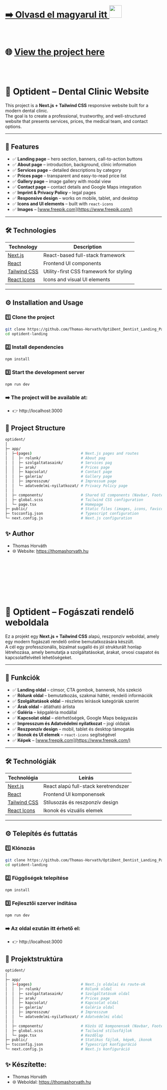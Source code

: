# <a href="#readme.hu"> ➡️ Olvasd el magyarul itt <img src="https://flagcdn.com/w20/hu.png" width="40"/></a>
<br>

# 🌐 [View the project here](opti-dent.vercel.app) 
<br>
<br>


# 🦷 Optident – Dental Clinic Website

This project is a **Next.js + Tailwind CSS** responsive website built for a modern dental clinic.  
The goal is to create a professional, trustworthy, and well-structured website that presents services, prices, the medical team, and contact options.

---

## 📸 Features

- ✅ **Landing page** – hero section, banners, call-to-action buttons  
- ✅ **About page** – introduction, background, clinic information  
- ✅ **Services page** – detailed descriptions by category  
- ✅ **Prices page** – transparent and easy-to-read price list  
- ✅ **Gallery page** – image gallery with modal view  
- ✅ **Contact page** – contact details and Google Maps integration  
- ✅ **Imprint & Privacy Policy** – legal pages  
- ✅ **Responsive design** – works on mobile, tablet, and desktop  
- ✅ **Icons and UI elements** – built with `react-icons`
- ✅ **Images** – [www.freepik.com](https://www.freepik.com/) 

---

## 🛠️ Technologies

| Technology | Description |
|------------|-------------|
| [Next.js](https://nextjs.org/) | React-based full-stack framework |
| [React](https://react.dev/) | Frontend UI components |
| [Tailwind CSS](https://tailwindcss.com/) | Utility-first CSS framework for styling |
| [React Icons](https://react-icons.github.io/react-icons/) | Icons and visual UI elements |

---

## ⚙️ Installation and Usage

### 1️⃣ Clone the project

```bash
git clone https://github.com/Thomas-Horvath/OptiDent_Dentist_Landing_Page.git
cd optident-landing
```

### 2️⃣ Install dependencies

```bash
npm install
```

### 3️⃣ Start the development server

```bash
npm run dev
```

### ➡️ The project will be available at:
- 👉 http://localhost:3000


## 📁 Project Structure

``` bash
optident/ 
│   
├─ app/                           
│  ├─(pages)                      # Next.js pages and routes             
│  │  ├─ rolunk/                  # About pag                   
│  │  ├─ szolgaltatasaink/        # Services pag
│  │  ├─ arak/                    # Prices page
│  │  ├─ kapcsolat/               # Contact page
│  │  ├─ galeria/                 # Gallery page
│  │  ├─ impresszum/              # Impressum page
│  │  └─ adatvedelmi-nyilatkozat/ # Privacy Policy page
│  │               
│  ├─ components/                 # Shared UI components (Navbar, Footer etc.)      
│  ├─ global.scss                 # Tailwind CSS configuration
│  └─ page.tsx                    # Homepage
├─ public/                        # Static files (images, icons, favicon)
├─ tscconfig.json                 # Typescript configuration
└─ next.config.js                 # Next.js configuration
```

## ✨ Author
- Thomas Horváth
- 🌐 Website: https://thomashorvath.hu
<br >
<br >
<br >
<br >


<p id="readme.hu"></p>
<br >
<br >

# 🦷 Optident – Fogászati rendelő weboldala

Ez a projekt egy **Next.js + Tailwind CSS** alapú, reszponzív weboldal, amely egy modern fogászati rendelő online bemutatkozására készült.  
A cél egy professzionális, bizalmat sugalló és jól strukturált honlap létrehozása, amely bemutatja a szolgáltatásokat, árakat, orvosi csapatot és kapcsolatfelvételi lehetőségeket.

---

## 📸 Funkciók

- ✅ **Landing oldal** – címsor, CTA gombok, bannerek, hős szekció  
- ✅ **Rólunk oldal** – bemutatkozás, szakmai háttér, rendelő információk  
- ✅ **Szolgáltatások oldal** – részletes leírások kategóriák szerint  
- ✅ **Árak oldal** – átlátható árlista  
- ✅ **Galéria** – képgaléria modállal  
- ✅ **Kapcsolat oldal** – elérhetőségek, Google Maps beágyazás  
- ✅ **Impresszum és Adatvédelmi nyilatkozat** – jogi oldalak  
- ✅ **Reszponzív design** – mobil, tablet és desktop támogatás  
- ✅ **Ikonok és UI elemek** – `react-icons` segítségével  
- ✅ **Képek** – [www.freepik.com](https://www.freepik.com/) 

---

## 🛠️ Technológiák

| Technológia | Leírás |
|------------|--------|
| [Next.js](https://nextjs.org/) | React alapú full-stack keretrendszer |
| [React](https://react.dev/) | Frontend UI komponensek |
| [Tailwind CSS](https://tailwindcss.com/) | Stílusozás és reszponzív design |
| [React Icons](https://react-icons.github.io/react-icons/) | Ikonok és vizuális elemek |


---

## ⚙️ Telepítés és futtatás

### 1️⃣ Klónozás

```bash
git clone https://github.com/Thomas-Horvath/OptiDent_Dentist_Landing_Page.git
cd optident-landing
```

### 2️⃣ Függőségek telepítése

```bash
npm install
```

### 3️⃣ Fejlesztői szerver indítása

```bash
npm run dev
```

### ➡️ Az oldal ezután itt érhető el:
- 👉 http://localhost:3000


## 📁 Projektstruktúra

``` bash
optident/ 
│   
├─ app/                           
│  ├─(pages)                      # Next.js oldalai és route-ok           
│  │  ├─ rolunk/                  # Rólunk oldal                  
│  │  ├─ szolgaltatasaink/        # Szolgáltatások oldal
│  │  ├─ arak/                    # Prices page
│  │  ├─ kapcsolat/               # Kapcsolat oldal
│  │  ├─ galeria/                 # Galéria oldal
│  │  ├─ impresszum/              # Impresszum
│  │  └─ adatvedelmi-nyilatkozat/ # Adatvédelmi oldal
│  │               
│  ├─ components/                 # Közös UI komponensek (Navbar, Footer, stb.)     
│  ├─ global.scss                 # Tailwind stílusfájlok
│  └─ page.tsx                    # Kezdőlap
├─ public/                        # Statikus fájlok, képek, ikonok
├─ tscconfig.json                 # Typescript konfiguráció
└─ next.config.js                 # Next.js konfiguráció
```



## ✨ Készítette:
- Thomas Horváth
- 🌐 Weboldal: https://thomashorvath.hu
